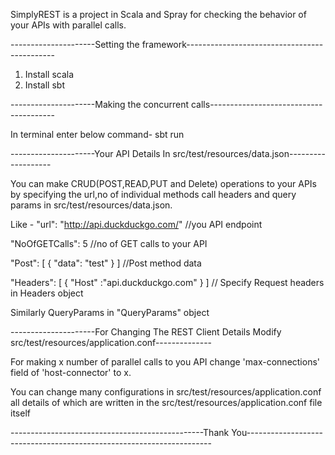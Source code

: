 
SimplyREST is a project in Scala and Spray for checking the behavior of your APIs with parallel calls.

---------------------Setting the framework---------------------------------------------

1. Install scala
2. Install sbt

---------------------Making the concurrent calls---------------------------------------

In terminal enter below command-
sbt run

---------------------Your API Details In src/test/resources/data.json-------------------

You can make CRUD(POST,READ,PUT and Delete) operations to your APIs by specifying the url,no of individual methods call headers and query params in src/test/resources/data.json.

Like -
"url": "http://api.duckduckgo.com/" //you API endpoint

"NoOfGETCalls": 5 //no of GET calls to your API

"Post": [ { "data": "test" } ] //Post method data

"Headers": [ { "Host" :"api.duckduckgo.com" } ] // Specify Request headers in Headers object

Similarly QueryParams in "QueryParams" object


---------------------For Changing The REST Client Details Modify src/test/resources/application.conf--------------

For making x number of parallel calls to you API change 'max-connections' field of 'host-connector' to x.

You can change many configurations in src/test/resources/application.conf all details of which are written in the src/test/resources/application.conf file itself

------------------------------------------------Thank You---------------------------------------------------------------------
